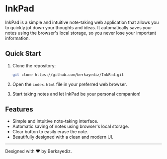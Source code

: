 # InkPad

InkPad is a simple and intuitive note-taking web application that allows you to quickly jot down your thoughts and ideas. It automatically saves your notes using the browser's local storage, so you never lose your important information.

## Quick Start

1. Clone the repository:

   ```bash
   git clone https://github.com/berkayediz/InkPad.git
   ```

2. Open the `index.html` file in your preferred web browser.

3. Start taking notes and let InkPad be your personal companion!

## Features

- Simple and intuitive note-taking interface.
- Automatic saving of notes using browser's local storage.
- Clear button to easily erase the note.
- Beautifully designed with a clean and modern UI.

---

Designed with ❤️ by Berkayediz.
```
